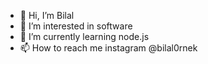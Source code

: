 - 👋 Hi, I’m Bilal
- 👀 I’m interested in software
- 🌱 I’m currently learning node.js
- 📫 How to reach me instagram @bilal0rnek


<!---
bilal00rnek/bilal00rnek is a ✨ special ✨ repository because its `README.md` (this file) appears on your GitHub profile.
You can click the Preview link to take a look at your changes.
--->
